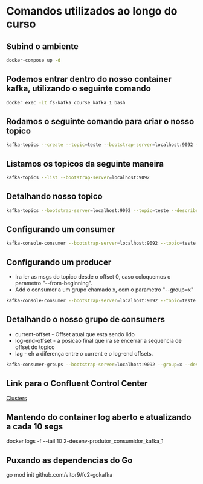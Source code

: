# Comandos utilizados ao longo do curso

## Subind o ambiente

```bash
docker-compose up -d
```

## Podemos entrar dentro do nosso container kafka, utilizando o seguinte comando

```bash
docker exec -it fs-kafka_course_kafka_1 bash
```

## Rodamos o seguinte comando para criar o nosso topico

```bash
kafka-topics --create --topic=teste --bootstrap-server=localhost:9092 --partitions=3
```

## Listamos os topicos da seguinte maneira

```bash
kafka-topics --list --bootstrap-server=localhost:9092
```

## Detalhando nosso topico

```bash
kafka-topics --bootstrap-server=localhost:9092 --topic=teste --describe
```

## Configurando um consumer

```bash
kafka-console-consumer --bootstrap-server=localhost:9092 --topic=teste
```

## Configurando um producer

- Ira ler as msgs do topico desde o offset 0, caso coloquemos o parametro "--from-beginning".
- Add o consumer a um grupo chamado x, com o parametro "--group=x"
  
```bash
kafka-console-consumer --bootstrap-server=localhost:9092 --topic=teste --from-beginning --group=x
```

## Detalhando o nosso grupo de consumers

- current-offset - Offset atual que esta sendo lido
- log-end-offset - a posicao final que ira se encerrar a sequencia de offset do topico
- lag - eh a diferença entre o current e o log-end offsets.

```bash
kafka-consumer-groups --bootstrap-server=localhost:9092 --group=x --describe
```

## Link para o Confluent Control Center

[Clusters](localhost:9021/clusters)

## Mantendo do container log aberto e atualizando a cada 10 segs

docker logs -f --tail 10 2-desenv-produtor_consumidor_kafka_1

## Puxando as dependencias do Go

go mod init github.com/vitor9/fc2-gokafka